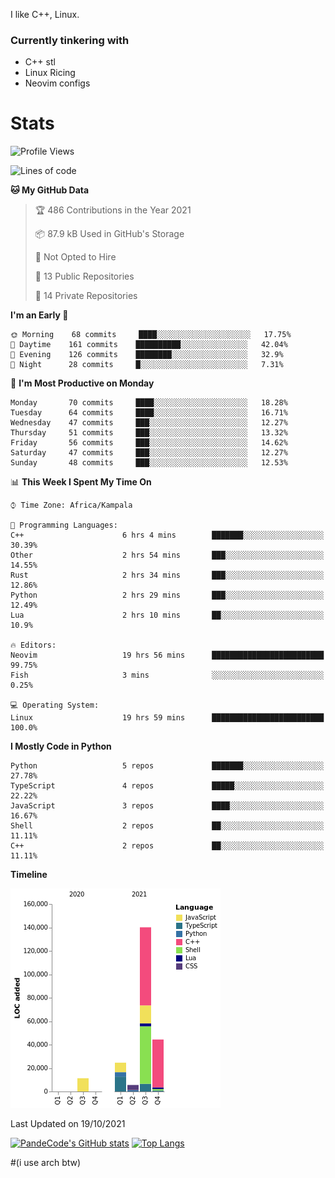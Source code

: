 I like C++, Linux.
### Currently tinkering with
 - C++ stl
 - Linux Ricing
 - Neovim configs

# Stats
<!--START_SECTION:waka-->
![Profile Views](http://img.shields.io/badge/Profile%20Views-0-blue)

![Lines of code](https://img.shields.io/badge/From%20Hello%20World%20I%27ve%20Written-227966%20lines%20of%20code-blue)

**🐱 My GitHub Data** 

> 🏆 486 Contributions in the Year 2021
 > 
> 📦 87.9 kB Used in GitHub's Storage 
 > 
> 🚫 Not Opted to Hire
 > 
> 📜 13 Public Repositories 
 > 
> 🔑 14 Private Repositories  
 > 
**I'm an Early 🐤** 

```text
🌞 Morning    68 commits     ████░░░░░░░░░░░░░░░░░░░░░   17.75% 
🌆 Daytime    161 commits    ██████████░░░░░░░░░░░░░░░   42.04% 
🌃 Evening    126 commits    ████████░░░░░░░░░░░░░░░░░   32.9% 
🌙 Night      28 commits     █░░░░░░░░░░░░░░░░░░░░░░░░   7.31%

```
📅 **I'm Most Productive on Monday** 

```text
Monday       70 commits     ████░░░░░░░░░░░░░░░░░░░░░   18.28% 
Tuesday      64 commits     ████░░░░░░░░░░░░░░░░░░░░░   16.71% 
Wednesday    47 commits     ███░░░░░░░░░░░░░░░░░░░░░░   12.27% 
Thursday     51 commits     ███░░░░░░░░░░░░░░░░░░░░░░   13.32% 
Friday       56 commits     ███░░░░░░░░░░░░░░░░░░░░░░   14.62% 
Saturday     47 commits     ███░░░░░░░░░░░░░░░░░░░░░░   12.27% 
Sunday       48 commits     ███░░░░░░░░░░░░░░░░░░░░░░   12.53%

```


📊 **This Week I Spent My Time On** 

```text
⌚︎ Time Zone: Africa/Kampala

💬 Programming Languages: 
C++                      6 hrs 4 mins        ███████░░░░░░░░░░░░░░░░░░   30.39% 
Other                    2 hrs 54 mins       ███░░░░░░░░░░░░░░░░░░░░░░   14.55% 
Rust                     2 hrs 34 mins       ███░░░░░░░░░░░░░░░░░░░░░░   12.86% 
Python                   2 hrs 29 mins       ███░░░░░░░░░░░░░░░░░░░░░░   12.49% 
Lua                      2 hrs 10 mins       ██░░░░░░░░░░░░░░░░░░░░░░░   10.9%

🔥 Editors: 
Neovim                   19 hrs 56 mins      █████████████████████████   99.75% 
Fish                     3 mins              ░░░░░░░░░░░░░░░░░░░░░░░░░   0.25%

💻 Operating System: 
Linux                    19 hrs 59 mins      █████████████████████████   100.0%

```

**I Mostly Code in Python** 

```text
Python                   5 repos             ███████░░░░░░░░░░░░░░░░░░   27.78% 
TypeScript               4 repos             █████░░░░░░░░░░░░░░░░░░░░   22.22% 
JavaScript               3 repos             ████░░░░░░░░░░░░░░░░░░░░░   16.67% 
Shell                    2 repos             ██░░░░░░░░░░░░░░░░░░░░░░░   11.11% 
C++                      2 repos             ██░░░░░░░░░░░░░░░░░░░░░░░   11.11%

```


**Timeline**

![Chart not found](https://raw.githubusercontent.com/PandeCode/PandeCode/main/charts/bar_graph.png) 


 Last Updated on 19/10/2021
<!--END_SECTION:waka-->
[![PandeCode's GitHub stats](https://github-readme-stats.vercel.app/api?username=PandeCode&theme=dracula&hide_border=true&show_icons=true)](https://github.com/anuraghazra/github-readme-stats)
[![Top Langs](https://github-readme-stats.vercel.app/api/top-langs/?username=PandeCode&layout=compact&theme=dracula&hide_border=true)](https://github.com/anuraghazra/github-readme-stats)


#(i use arch btw)
